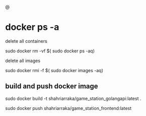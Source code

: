 @ 

# docker ps -a

delete all containers 

sudo docker rm -vf $( sudo docker ps -aq)


delete all images 

sudo docker rmi -f $( sudo docker images -aq)


## build and push docker image

sudo docker build -t shahriarraka/game_station_golangapi:latest .

sudo docker push shahriarraka/game_station_frontend:latest

